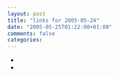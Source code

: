 ```yaml
---
layout: post
title: "links for 2005-05-24"
date: "2005-05-25T01:22:00+01:00"
comments: false
categories: 
---
```


<ul class="delicious">
<li>
</li>
<li>
</li>
</ul>


